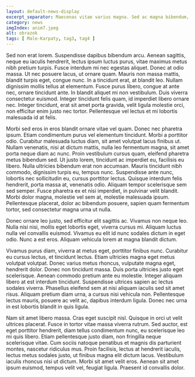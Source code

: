 ```yaml
---
layout: default-news-display
excerpt_separator: Maecenas vitae varius magna. Sed ac magna bibendum, auctor enim at, blandit nisi. Morbi gravida malesuada dolor, sit amet mattis mi viverra vitae. Mauris vitae tristique magna. Pellentesque viverra posuere ultricies.
category: news
imgIndex: anim7.jpeg
alt: obrazok
tags: [ Male-Karpaty, tag3, tag4 ]
---
```


Sed non erat lorem. Suspendisse dapibus bibendum arcu. Aenean sagittis, neque eu iaculis hendrerit, lectus ipsum luctus purus, vitae maximus metus nibh pretium turpis. Fusce interdum mi nec egestas aliquet. Donec at odio massa. Ut nec posuere lacus, ut ornare quam. Mauris non massa mattis, blandit turpis eget, congue nunc. In a tincidunt erat, at blandit leo. Nullam dignissim mollis tellus at elementum. Fusce purus libero, congue at ante nec, ornare tincidunt ante. In blandit aliquet mi non vestibulum. Duis viverra consectetur euismod. Integer tincidunt felis quam, id imperdiet libero ornare nec. Integer tincidunt, erat sit amet porta gravida, velit ligula molestie orci, non efficitur enim justo nec tortor. Pellentesque vel lectus et mi lobortis malesuada id at felis.

Morbi sed eros in eros blandit ornare vitae vel quam. Donec nec pharetra ipsum. Etiam condimentum purus vel elementum tincidunt. Morbi a porttitor odio. Curabitur malesuada luctus diam, sit amet volutpat lacus finibus ut. Nullam venenatis, nisi at dictum mattis, nulla leo fermentum magna, sit amet porta neque diam ac nunc. Proin vestibulum cursus quam, eleifend pharetra metus bibendum sed. Ut justo lorem, tincidunt ac imperdiet eu, facilisis eu libero. Nulla ultricies bibendum erat non accumsan. Mauris tincidunt nibh commodo, dignissim turpis eu, tempus nunc. Suspendisse ante nunc, lobortis nec sollicitudin eu, cursus porttitor lectus. Quisque interdum felis hendrerit, porta massa at, venenatis odio. Aliquam tempor scelerisque sem sed semper. Fusce pharetra ex et nisi imperdiet, in pulvinar velit blandit. Morbi dolor magna, molestie vel sem at, molestie malesuada ipsum. Pellentesque placerat, dolor ac bibendum posuere, sapien quam fermentum tortor, sed consectetur magna urna ut nulla.

Donec ornare leo justo, sed efficitur elit sagittis ac. Vivamus non neque leo. Nulla nisi nisi, mollis eget lobortis eget, viverra cursus mi. Aliquam luctus nulla vel convallis euismod. Vivamus eu elit id nunc sodales dictum in eget odio. Nunc a est eros. Aliquam vehicula lorem at magna blandit dictum.

Vivamus purus diam, viverra at metus eget, porttitor finibus nunc. Curabitur eu cursus lectus, et tincidunt lectus. Etiam ultricies magna eget metus volutpat volutpat. Donec varius metus rhoncus, vulputate magna eget, hendrerit dolor. Donec non tincidunt massa. Duis porta ultricies justo eget scelerisque. Aenean commodo pretium ante eu molestie. Integer aliquam libero at est interdum tincidunt. Suspendisse ultrices sapien ac lectus sodales viverra. Phasellus eleifend sem at nisi aliquam iaculis sed sit amet risus. Aliquam pretium diam urna, a cursus nisi vehicula non. Pellentesque lectus mauris, posuere ac velit ac, dapibus interdum ligula. Donec nec urna in est lobortis blandit in quis ligula.

Nam sit amet libero massa. Cras eget suscipit nisl. Quisque in orci ut velit ultrices placerat. Fusce in tortor vitae massa viverra rutrum. Sed auctor, est eget porttitor hendrerit, diam tellus condimentum nunc, eu scelerisque leo mi quis libero. Etiam pellentesque justo diam, non fringilla neque scelerisque vitae. Cum sociis natoque penatibus et magnis dis parturient montes, nascetur ridiculus mus. Proin facilisis, lectus at hendrerit iaculis, lectus metus sodales justo, ut finibus magna elit dictum lacus. Vestibulum iaculis rhoncus nisi ut dictum. Morbi sit amet velit eros. Aenean sit amet ipsum euismod, tempus velit vel, feugiat ligula. Praesent id convallis dolor.

